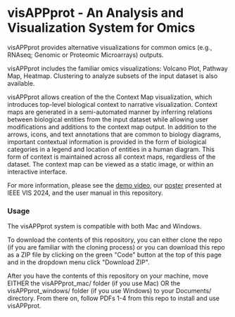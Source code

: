 # visAPPprot - An Analysis and Visualization System for Omics

visAPPprot provides alternative visualizations for common omics (e.g., RNAseq; Genomic or Proteomic Microarrays) outputs.

visAPPprot includes the familiar omics visualizations: Volcano Plot, Pathway Map, Heatmap. Clustering to analyze subsets of the input dataset is also available.

visAPPprot allows creation of the the Context Map visualization, which introduces top-level biological context to narrative visualization. Context maps are generated in a semi-automated manner by inferring relations between biological entities from the input dataset while allowing user modifications and additions to the context map output. In addition to the arrows, icons, and text annotations that are common to biology diagrams, important contextual information is provided in the form of biological categories in a legend and location of entities in a human diagram. This form of context is maintained across all context maps, regardless of the dataset. The context map can be viewed as a static image, or within an interactive interface.

For more information, please see the [demo video](https://youtu.be/iYYN-4sigM8), our [poster](https://arxiv.org/abs/2412.01024) presented at IEEE VIS 2024, and the user manual in this repository.

### Usage
The visAPPprot system is compatible with both Mac and Windows.

To download the contents of this repository, you can either clone the repo (if you are familiar with the cloning process) or you can download this repo as a ZIP file by clicking on the green "Code" button at the top of this page and in the dropdown menu click "Download ZIP".

After you have the contents of this repository on your machine, move EITHER the visAPPprot_mac/ folder (if you use Mac) OR the visAPPprot_windows/ folder (if you use Windows) to your Documents/ directory. From there on, follow PDFs 1-4 from this repo to install and use visAPPprot. 

